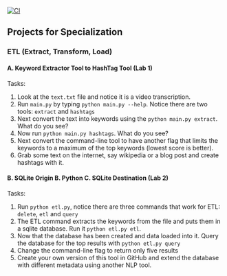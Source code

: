[![CI](https://github.com/nogibjj/coursera-applied-data-eng-projects/actions/workflows/cicd.yml/badge.svg)](https://github.com/nogibjj/coursera-applied-data-eng-projects/actions/workflows/cicd.yml)

## Projects for Specialization

### ETL (Extract, Transform, Load)
#### A. Keyword Extractor Tool to HashTag Tool (Lab 1)

Tasks:

1.  Look at the `text.txt` file and notice it is a video transcription.
2.  Run `main.py` by typing `python main.py --help`.  Notice there are two tools:  `extract` and `hashtags`
3.  Next convert the text into keywords using the `python main.py extract`.  What do you see?
4.  Now run `python main.py hashtags`.  What do you see?
5.  Next convert the command-line tool to have another flag that limits the keywords to a maximum of the top keywords (lowest score is better).
6.  Grab some text on the internet, say wikipedia or a blog post and create hashtags with it.

#### B. SQLite Origin B. Python C. SQLite Destination (Lab 2)

Tasks:

1. Run `python etl.py`, notice there are three commands that work for ETL:  `delete`, `etl` and `query`
2. The ETL command extracts the keywords from the file and puts them in a sqlite database.  Run it `python etl.py etl`.
3. Now that the database has been created and data loaded into it. Query the database for the top results with `python etl.py query`
4. Change the command-line flag to return only five results
5. Create your own version of this tool in GitHub and extend the database with different metadata using another NLP tool.
